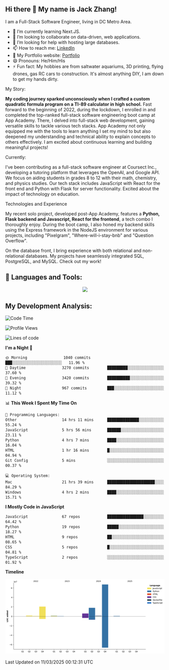 
## Hi there 👋 My name is Jack Zhang!
I am a Full-Stack Software Engineer, living in DC Metro Area.

* 🌱 I’m currently learning Next.JS.
* 👯 I’m looking to collaborate on data-driven, web applications.
* 🤔 I’m looking for help with hosting large databases.
* 📫 How to reach me: [LinkedIn](https://www.linkedin.com/in/jack-zhang-1ba90929/)
* 🔭 My Portfolio website: [Portfolio](https://www.jackzhang.io)
* 😄 Pronouns: He/Him/His
* ⚡ Fun fact: My hobbies are from saltwater aquariums, 3D printing, flying drones, gas RC cars to construction. It's almost anything DIY, I am down to get my hands dirty.

My Story:

**My coding journey sparked unconsciously when I crafted a custom quadratic formula program on a TI-89 calculator in high school.** Fast forward to the beginning of 2022, during the lockdown, I enrolled in and completed the top-ranked full-stack software engineering boot camp at App Academy. There, I delved into full-stack web development, gaining versatile skills to tackle various tech stacks. App Academy not only equipped me with the tools to learn anything I set my mind to but also deepened my understanding and technical ability to explain concepts to others effectively. I am excited about continuous learning and building meaningful projects!

Currently:

I've been contributing as a full-stack software engineer at Coursect Inc., developing a tutoring platform that leverages the OpenAI, and Google API. We focus on aiding students in grades 8 to 12 with their math, chemistry, and physics studies. Our tech stack includes JavaScript with React for the front end and Python with Flask for server functionality. Excited about the impact of technology on education.

Technologies and Experience

My recent solo project, developed post-App Academy, features a **Python, Flask backend and Javascript, React for the frontend**, a tech combo I thoroughly enjoy. During the boot camp, I also honed my backend skills using the Express framework in the NodeJS environment for various projects, including "Pixelgram",  "Where-will-i-stay-bnb" and "Question Overflow".

On the database front, I bring experience with both relational and non-relational databases. My projects have seamlessly integrated SQL, PostgreSQL, and MySQL. Check out my work!


## 🧰 Languages and Tools:
<p align="center">
  <a href="https://skillicons.dev">
    <img src="https://skillicons.dev/icons?i=js,py,react,redux,html,css,flask,sequelize,express,npm,sqlite,postgres,github,postman,docker,nextjs,tailwind,gcp,ai" />
  </a>
</p>


## My Development Analysis:
<!--START_SECTION:waka-->
![Code Time](http://img.shields.io/badge/Code%20Time-1%2C451%20hrs%2055%20mins-blue)

![Profile Views](http://img.shields.io/badge/Profile%20Views-0-blue)

![Lines of code](https://img.shields.io/badge/From%20Hello%20World%20I%27ve%20Written-116.0%20million%20lines%20of%20code-blue)

**I'm a Night 🦉** 

```text
🌞 Morning                1040 commits        ███░░░░░░░░░░░░░░░░░░░░░░   11.96 % 
🌆 Daytime                3270 commits        █████████░░░░░░░░░░░░░░░░   37.60 % 
🌃 Evening                3420 commits        ██████████░░░░░░░░░░░░░░░   39.32 % 
🌙 Night                  967 commits         ███░░░░░░░░░░░░░░░░░░░░░░   11.12 % 
```


📊 **This Week I Spent My Time On** 

```text
💬 Programming Languages: 
Other                    14 hrs 11 mins      ██████████████░░░░░░░░░░░   55.24 % 
JavaScript               5 hrs 56 mins       ██████░░░░░░░░░░░░░░░░░░░   23.11 % 
Python                   4 hrs 7 mins        ████░░░░░░░░░░░░░░░░░░░░░   16.04 % 
HTML                     1 hr 16 mins        █░░░░░░░░░░░░░░░░░░░░░░░░   04.94 % 
Git Config               5 mins              ░░░░░░░░░░░░░░░░░░░░░░░░░   00.37 % 

💻 Operating System: 
Mac                      21 hrs 39 mins      █████████████████████░░░░   84.29 % 
Windows                  4 hrs 2 mins        ████░░░░░░░░░░░░░░░░░░░░░   15.71 % 
```

**I Mostly Code in JavaScript** 

```text
JavaScript               67 repos            ████████████████░░░░░░░░░   64.42 % 
Python                   19 repos            █████░░░░░░░░░░░░░░░░░░░░   18.27 % 
HTML                     9 repos             ██░░░░░░░░░░░░░░░░░░░░░░░   08.65 % 
CSS                      5 repos             █░░░░░░░░░░░░░░░░░░░░░░░░   04.81 % 
TypeScript               2 repos             ░░░░░░░░░░░░░░░░░░░░░░░░░   01.92 % 
```



**Timeline**

![Lines of Code chart](https://raw.githubusercontent.com/jzhang319/jzhang319/master/assets/bar_graph.png)


 Last Updated on 11/03/2025 00:12:31 UTC
<!--END_SECTION:waka-->
